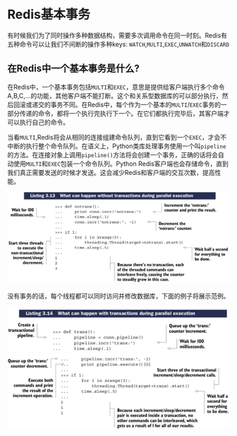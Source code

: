 # Redis基本事务

有时候我们为了同时操作多种数据结构，需要多次调用命令在同一时刻。Redis有五种命令可以让我们不间断的操作多种keys: ``WATCH``,``MULTI``,``EXEC``,``UNWATCH``和``DISCARD``

## 在Redis中一个基本事务是什么?

在Redis中，一个基本事务包括``MULTI``和``EXEC``，意思是提供给客户端执行多个命令A,B,C,...的功能，其他客户端不能打断。这个和关系型数据库的可以部分执行，然后回滚或递交的事务不同。在Redis中，每个作为一个基本的``MULTI``/``EXEC``事务的一部分传递的命令，都将一个执行完执行下一个。在它们都执行完毕后，其客户端才可以执行自己的命令。

当看``MULTI``,Redis将会从相同的连接组建命令队列，直到它看到一个``EXEC``，才会不中断的执行整个命令队列。在语义上，Python类库处理事务使用一个叫``pipeline``的方法。在连接对象上调用``pipeline()``方法将会创建一个事务，正确的话将会自动使用``MULTI``和``EXEC``包装一个命令队列。Python Redis客户端也会存储命令，直到我们真正需要发送的时候才发送。这会减少Redis和客户端的交互次数，提高性能。

![](images/3.7.2-1.png)

没有事务的话，每个线程都可以同时访问并修改数据库，下面的例子将展示范例。

![](images/3.7.2-2.png)
![](images/3.7.2-3.png)


